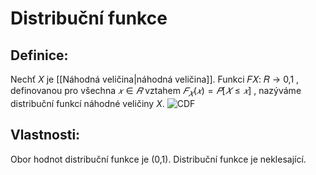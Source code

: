 # Distribuční funkce
## Definice: 
Nechť $X$ je [[Náhodná veličina|náhodná veličina]]. Funkci 𝐹𝑋: 𝑅 → 0,1 , definovanou pro všechna $𝑥 \in 𝑅$ vztahem $𝐹_𝑋(𝑥) = 𝑃[𝑋 \leq 𝑥]$ , nazýváme distribuční funkcí náhodné veličiny $X$.
![CDF](https://my.che.utah.edu/~tony/img/stats/cdf-and-pdf-for-6side-dice_01.gif)
## Vlastnosti: 
Obor hodnot distribuční funkce je (0,1). 
Distribuční funkce je neklesající.
